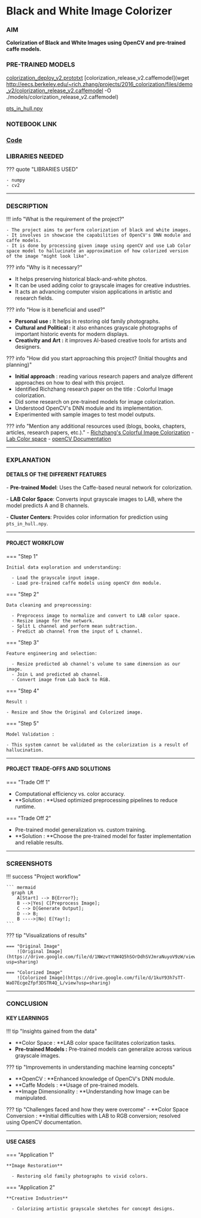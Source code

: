 # Black and White Image Colorizer 

### AIM

**Colorization of Black and White Images using OpenCV and pre-trained caffe models.**


### PRE-TRAINED MODELS

[colorization_deploy_v2.prototxt](https://github.com/richzhang/colorization/blob/caffe/models/colorization_deploy_v2.prototxt)
[colorization_release_v2.caffemodel](wget http://eecs.berkeley.edu/~rich.zhang/projects/2016_colorization/files/demo_v2/colorization_release_v2.caffemodel -O ./models/colorization_release_v2.caffemodel)

[pts_in_hull.npy](https://github.com/richzhang/colorization/blob/caffe/resources/pts_in_hull.npy)

### NOTEBOOK LINK 

### [Code](lhttps://colab.research.google.com/drive/1w5GbYEIsX41Uh8i_5q7c8Nh0y5UOpBGb)


### LIBRARIES NEEDED

??? quote "LIBRARIES USED"

    - numpy
    - cv2

---

### DESCRIPTION 

!!! info "What is the requirement of the project?"

    - The project aims to perform colorization of black and white images.
    - It involves in showcase the capabilities of OpenCV's DNN module and caffe models.
    - It is done by processing given image using openCV and use Lab Color space model to hallucinate an approximation of how colorized version of the image "might look like".

??? info "Why is it necessary?"

- It helps preserving historical black-and-white photos. 
- It can be used adding color to grayscale images for creative industries.  
- It acts an advancing computer vision applications in artistic and research fields.

??? info "How is it beneficial and used?"

- **Personal use :** It helps in restoring old family photographs.  
- **Cultural and Political :** it also enhances grayscale photographs of important historic events for modern displays. 
- **Creativity and Art  :** it improves AI-based creative tools for artists and designers.  

??? info "How did you start approaching this project? (Initial thoughts and planning)"

- **Initial approach** : reading various research papers and analyze different approaches on how to deal with this project.
- Identified Richzhang research paper on the title : Colorful Image colorization.
- Did some research on pre-trained models for image colorization.  
- Understood OpenCV's DNN module and its implementation.  
- Experimented with sample images to test model outputs. 

??? info "Mention any additional resources used (blogs, books, chapters, articles, research papers, etc.)."
    - [Richzhang's Colorful Image Colorization](https://richzhang.github.io/colorization)
    - [Lab Color space](https://www.xrite.com/blog/lab-color-space)
    - [openCV Documentation ](https://pypi.org/project/opencv-python/)


---

### EXPLANATION 

#### DETAILS OF THE DIFFERENT FEATURES 

\- **Pre-trained Model**: Uses the Caffe-based neural network for colorization.  

\- **LAB Color Space**: Converts input grayscale images to LAB, where the model predicts A and B channels.  

\- **Cluster Centers**: Provides color information for prediction using `pts_in_hull.npy`.  


---

#### PROJECT WORKFLOW 

=== "Step 1"

    Initial data exploration and understanding:
    
      - Load the grayscale input image.
      - Load pre-trained caffe models using openCV dnn module.

=== "Step 2"

    Data cleaning and preprocessing:
    
      - Preprocess image to normalize and convert to LAB color space.
      - Resize image for the network.
      - Split L channel and perform mean subtraction.
      - Predict ab channel from the input of L channel.

=== "Step 3"

    Feature engineering and selection:
    
      - Resize predicted ab channel's volume to same dimension as our image.
      - Join L and predicted ab channel.
      - Convert image from Lab back to RGB.

=== "Step 4"

    Result : 
    
    - Resize and Show the Original and Colorized image. 

=== "Step 5"

```code language 
Model Validation :

- This system cannot be validated as the colorization is a result of hallucination.
```

---

#### PROJECT TRADE-OFFS AND SOLUTIONS 

=== "Trade Off 1"

- Computational efficiency vs. color accuracy.  
- **Solution : **Used optimized preprocessing pipelines to reduce runtime. 

=== "Trade Off 2"

- Pre-trained model generalization vs. custom training.  
- **Solution : **Choose the pre-trained model for faster implementation and reliable results.  

---

### SCREENSHOTS 

!!! success "Project workflow"

    ``` mermaid
      graph LR
        A[Start] --> B{Error?};
        B -->|Yes| C[Preprocess Image];
        C --> D[Generate Output];
        D --> B;
        B ---->|No| E[Yay!];
    ```

??? tip "Visualizations of results"

    === "Original Image"
        ![Original Image](https://drive.google.com/file/d/1NWzvtYUW4Q5hSOrDdhSVJmraNuyoV9zW/view?usp=sharing)
    
    === "Colorized Image"
        ![Colorized Image](https://drive.google.com/file/d/1kuY93h7sTT-WaO7EcgeZfpf3DSTR4Q_L/view?usp=sharing)

---

### CONCLUSION 

#### KEY LEARNINGS 

!!! tip "Insights gained from the data"
- **Color Space : **LAB color space facilitates colorization tasks.  
- **Pre-trained Models :** Pre-trained models can generalize across various grayscale images.

??? tip "Improvements in understanding machine learning concepts"

- **OpenCV : **Enhanced knowledge of OpenCV's DNN module.  
- **Caffe Models : **Usage of pre-trained models.
- **Image Dimensionality : **Understanding how Image can be manipulated.

??? tip "Challenges faced and how they were overcome"
    - **Color Space Conversion : **Initial difficulties with LAB to RGB conversion; resolved using OpenCV documentation. 

---

#### USE CASES

=== "Application 1"

    **Image Restoration**
    
      - Restoring old family photographs to vivid colors.

=== "Application 2"

    **Creative Industries**
    
      - Colorizing artistic grayscale sketches for concept designs.